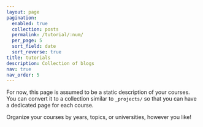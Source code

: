 ```yaml
---
layout: page
pagination:
  enabled: true
  collection: posts
  permalink: /tutorial/:num/
  per_page: 5
  sort_field: date
  sort_reverse: true
title: tutorials
description: Collection of blogs
nav: true
nav_order: 5
---
```


For now, this page is assumed to be a static description of your courses. You can convert it to a collection similar to `_projects/` so that you can have a dedicated page for each course.

Organize your courses by years, topics, or universities, however you like!
